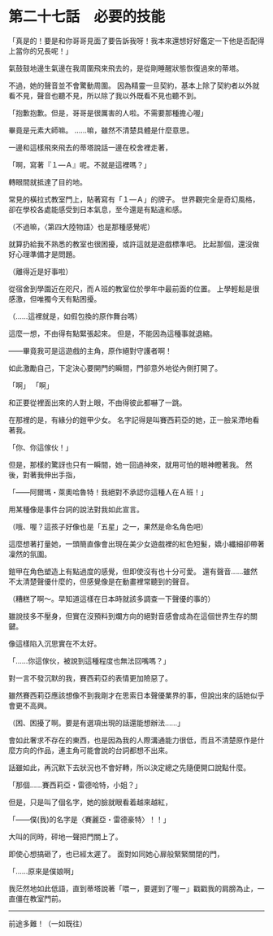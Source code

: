 # 第二十七話　必要的技能

「真是的！要是和你哥哥見面了要告訴我呀！我本來還想好好鑑定一下他是否配得上當你的兄長呢！」

氣鼓鼓地邊生氣邊在我周圍飛來飛去的，是從剛睡醒狀態恢復過來的蒂塔。

不過，她的聲音並不會驚動周圍。
因為精靈一旦契約，基本上除了契約者以外就看不見，聲音也聽不見，所以除了我以外既看不見也聽不到。

「抱歉抱歉。但是，哥哥是很厲害的人啦。不需要那種擔心喔」

畢竟是元素大師嘛。
……嘛，雖然不清楚具體是什麼意思。

一邊和這樣飛來飛去的蒂塔說話一邊在校舍裡走著，

「啊，寫著『１―Ａ』呢。不就是這裡嗎？」

轉眼間就抵達了目的地。

常見的橫拉式教室門上，貼著寫有「１―Ａ」的牌子。
世界觀完全是奇幻風格，卻在學校各處能感受到日本氣息，至今還是有點違和感。

（不過嘛，〈第四大陸物語〉也是那種感覺呢）

就算扔給我不熟悉的教室也很困擾，或許這就是遊戲標準吧。
比起那個，還沒做好心理準備才是問題。

（離得近是好事啦）

從宿舍到學園近在咫尺，而Ａ班的教室位於學年中最前面的位置。
上學輕鬆是很感激，但唯獨今天有點困擾。

（……這裡就是，如假包換的原作舞台嗎）

這麼一想，不由得有點緊張起來。
但是，不能因為這種事就退縮。

――畢竟我可是這遊戲的主角，原作絕對守護者啊！

如此激勵自己，下定決心要開門的瞬間，門卻意外地從內側打開了。

「啊」
「啊」

和正要從裡面出來的人對上眼，不由得彼此都嚇了一跳。

在那裡的是，有緣分的鎧甲少女。
名字記得是叫賽西莉亞的她，正一臉呆滯地看著我。

「你、你這傢伙！」

但是，那樣的驚訝也只有一瞬間，她一回過神來，就用可怕的眼神瞪著我。
然後，對著我伸出手指，

「――阿爾瑪・萊奧哈魯特！我絕對不承認你這種人在Ａ班！」

用某種像是事件台詞的說法對我如此宣言。

（哦、喔？這孩子好像也是「五星」之一，果然是命名角色吧）

這麼想著打量她，一頭簡直像會出現在美少女遊戲裡的紅色短髮，嬌小纖細卻帶著凜然的氛圍。

鎧甲在角色塑造上有點過度的感覺，但即使沒有也十分可愛。
還有聲音……雖然不太清楚聲優什麼的，但感覺像是在動畫裡常聽到的聲音。

（糟糕了啊～。早知道這樣在日本時就該多調查一下聲優的事的）

雖說技多不壓身，但實在沒預料到爛方向的絕對音感會成為在這個世界生存的關鍵。

像這樣陷入沉思實在不太好。

「……你這傢伙，被說到這種程度也無法回嘴嗎？」

對一言不發沉默的我，賽西莉亞的表情更加險惡了。

雖然賽西莉亞應該想像不到我剛才在思索日本聲優業界的事，但說出來的話她似乎會更不高興。

（困、困擾了啊。要是有選項出現的話還能想辦法……」

會如此奢求不存在的東西，也是因為我的人際溝通能力很低，而且不清楚原作是什麼方向的作品，連主角可能會說的台詞都想不出來。

話雖如此，再沉默下去狀況也不會好轉，所以決定總之先隨便開口說點什麼。

「那個……賽西莉亞・雷德哈特，小姐？」

但是，只是叫了個名字，她的臉就眼看着越來越紅，

「――僕(我)的名字是〈賽麗亞・雷德豪特〉！！」

大叫的同時，砰地一聲把門關上了。

即使心想搞砸了，也已經太遲了。
面對如同她心扉般緊緊關閉的門，

「……原來是僕娘啊」

我茫然地如此低語，直到蒂塔說著「喂ー，要遲到了喔ー」戳戳我的肩膀為止，一直僵在教室門前。

---

前途多難！（一如既往）